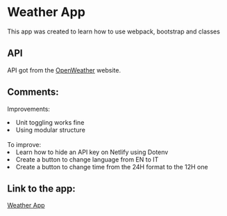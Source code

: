 # Weather App
This app was created to learn how to use webpack, bootstrap and classes 

## API
API got from the [OpenWeather](https://openweathermap.org/) website.

## Comments:

Improvements:

<li>Unit toggling works fine</li>
<li>Using modular structure</li>
</br>
To improve:

<li>Learn how to hide an API key on Netlify using Dotenv</li>
<li>Create a button to change language from EN to IT</li>
<li>Create a button to change time from the 24H format to the 12H one</li>

## Link to the app:
[Weather App](https://weather-app-eulaliapi.netlify.app/)
